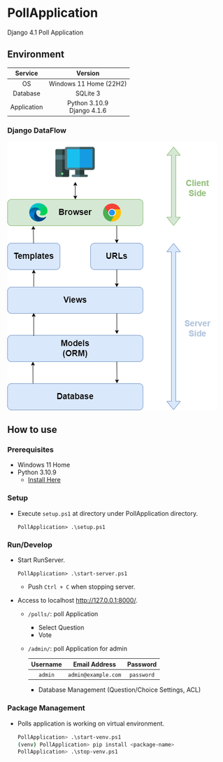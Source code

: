 # PollApplication

Django 4.1 Poll Application

## Environment

|   Service   |             Version             |
| :---------: | :-----------------------------: |
|     OS      |     Windows 11 Home (22H2)      |
|  Database   |            SQLite 3             |
| Application | Python 3.10.9 <br> Django 4.1.6 |

### Django DataFlow

![Django DataFlow](/docs/django_flow.drawio.png)

## How to use

### Prerequisites

- Windows 11 Home
- Python 3.10.9
  - [Install Here](https://www.python.org/ftp/python/3.10.9/python-3.10.9-amd64.exe)

### Setup

- Execute `setup.ps1` at directory under PollApplication directory.

  ```
  PollApplication> .\setup.ps1
  ```

### Run/Develop

- Start RunServer.

  ```
  PollApplication> .\start-server.ps1
  ```

  - Push `Ctrl + C` when stopping server.

- Access to localhost http://127.0.0.1:8000/.

  - `/polls/`: poll Application
    - Select Question
    - Vote
  - `/admin/`: poll Application for admin

    | Username |    Email Address    |  Password  |
    | :------: | :-----------------: | :--------: |
    | `admin`  | `admin@example.com` | `password` |

    - Database Management (Question/Choice Settings, ACL)

### Package Management

- Polls application is working on virtual environment.

  ```bash
  PollApplication> .\start-venv.ps1
  (venv) PollApplication> pip install <package-name>
  PollApplication> .\stop-venv.ps1
  ```
